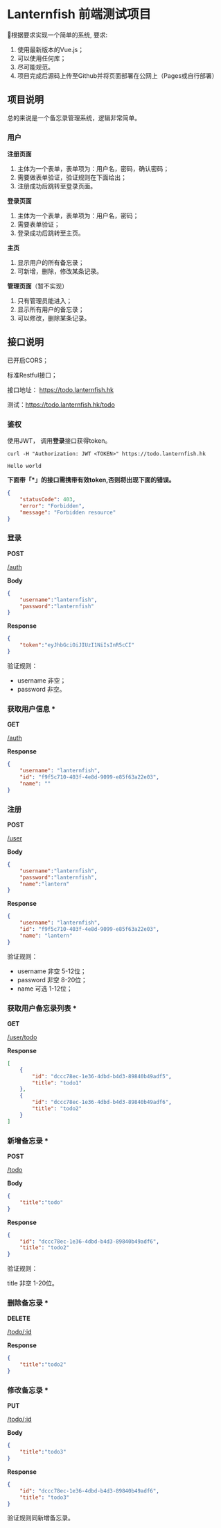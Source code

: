 # Lanternfish 前端测试项目

根据要求实现一个简单的系统,  要求:

1. 使用最新版本的Vue.js；
2. 可以使用任何库；
3. 尽可能规范。
4. 项目完成后源码上传至Github并将页面部署在公网上（Pages或自行部署）

## 项目说明

总的来说是一个备忘录管理系统，逻辑非常简单。

### 用户

**注册页面**

1. 主体为一个表单，表单项为：用户名，密码，确认密码；
2. 需要做表单验证，验证规则在下面给出；
3. 注册成功后跳转至登录页面。

**登录页面**

1. 主体为一个表单，表单项为：用户名，密码；
2. 需要表单验证；
3. 登录成功后跳转至主页。

**主页**

1. 显示用户的所有备忘录；
2. 可新增，删除，修改某条记录。

**管理页面**（暂不实现）

1. 只有管理员能进入；
2. 显示所有用户的备忘录；
3. 可以修改，删除某条记录。

## 接口说明

已开启CORS；

标准Restful接口；

接口地址： https://todo.lanternfish.hk

测试：https://todo.lanternfish.hk/todo

### 鉴权

使用JWT， 调用**登录**接口获得token。

`curl -H "Authorization: JWT <TOKEN>" https://todo.lanternfish.hk`

`Hello world`

**下面带「\*」的接口需携带有效token,否则将出现下面的错误。**

```json
{
    "statusCode": 403,
    "error": "Forbidden",
    "message": "Forbidden resource"
}
```

### 登录

**POST**

[/auth](/auth)

**Body**

```json
{
    "username":"lanternfish",
    "password":"lanternfish"
}
```

**Response**

```json
{
    "token":"eyJhbGciOiJIUzI1NiIsInR5cCI"
}
```

验证规则：

* username 非空；
* password 非空。

### 获取用户信息 *

**GET**

[/auth](/auth)

**Response**

```json
{
    "username": "lanternfish",
    "id": "f9f5c710-403f-4e8d-9099-e85f63a22e03",
    "name": ""
}
```

### 注册

**POST**

[/user](/user)

**Body**

```json
{
    "username":"lanternfish",
    "password":"lanternfish",
    "name":"lantern"
}
```

**Response**

```json
{
    "username": "lanternfish",
    "id": "f9f5c710-403f-4e8d-9099-e85f63a22e03",
    "name": "lantern"
}
```

验证规则： 

* username 非空 5-12位；
* password 非空 8-20位；
* name 可选 1-12位；

### 获取用户备忘录列表 *

**GET**

[/user/todo](/user/todo)

**Response**

```json
[
    {
        "id": "dccc78ec-1e36-4dbd-b4d3-89840b49adf5",
        "title": "todo1"
    },
    {
        "id": "dccc78ec-1e36-4dbd-b4d3-89840b49adf6",
        "title": "todo2"
    }
]
```

### 新增备忘录 *

**POST**

[/todo](/todo)

**Body**

```json
{
    "title":"todo"
}
```

**Response**

```json
{
    "id": "dccc78ec-1e36-4dbd-b4d3-89840b49adf6",
    "title": "todo2"
}
```

验证规则：

title 非空 1-20位。

### 删除备忘录 *

**DELETE**

[/todo/:id](/todo/:id)

**Response**

```json
{
    "title":"todo2"
}
```

### 修改备忘录 *

**PUT**

[/todo/:id](/todo/:id)

**Body**

```json
{
    "title":"todo3"
}
```

**Response**

```json
{
    "id": "dccc78ec-1e36-4dbd-b4d3-89840b49adf6",
    "title": "todo3"
}
```

验证规则同新增备忘录。

